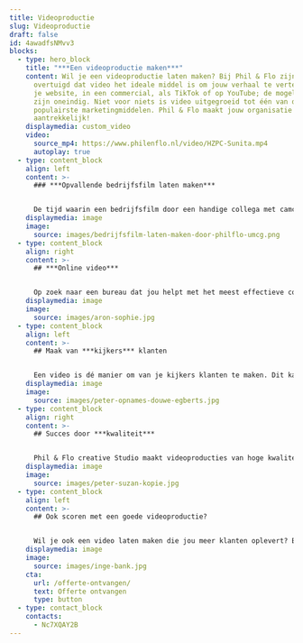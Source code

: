```yaml
---
title: Videoproductie
slug: Videoproductie
draft: false
id: 4awadfsNMvv3
blocks:
  - type: hero_block
    title: "***Een videoproductie maken***"
    content: Wil je een videoproductie laten maken? Bij Phil & Flo zijn we ervan
      overtuigd dat video het ideale middel is om jouw verhaal te vertellen. Op
      je website, in een commercial, als TikTok of op YouTube; de mogelijkheden
      zijn oneindig. Niet voor niets is video uitgegroeid tot één van de
      populairste marketingmiddelen. Phil & Flo maakt jouw organisatie visueel
      aantrekkelijk!
    displaymedia: custom_video
    video:
      source_mp4: https://www.philenflo.nl/video/HZPC-Sunita.mp4
      autoplay: true
  - type: content_block
    align: left
    content: >-
      ### ***Opvallende bedrijfsfilm laten maken***


      De tijd waarin een bedrijfsfilm door een handige collega met camcorder werd gemaakt, ligt ver achter ons. Phil & Flo kan voor jouw bedrijf een vakkundig gefilmde en gemonteerde videoproductie maken. Door een combinatie van de juiste beelden, woorden en geluid zetten we de juiste toon en brengen we jouw unieke boodschap helder over. In een bedrijfsfilm van Phil & Flo schijnt door hoe trots je bent op je bedrijf en wat je opdrachtgevers kunt bieden. Een goede bedrijfsfilm maakt het verschil tussen opvallen en genegeerd worden.
    displaymedia: image
    image:
      source: images/bedrijfsfilm-laten-maken-door-philflo-umcg.png
  - type: content_block
    align: right
    content: >-
      ## ***Online video***


      Op zoek naar een bureau dat jou helpt met het meest effectieve communicatiemiddel, de online video? Phil & Flo doet het! We ontwikkelen, produceren en plaatsen je videoproductie van begin tot eind. Welke boodschap wil je overbrengen en naar welke doelgroep? Belangrijke vragen waar je snel een antwoord op wilt hebben. Wij helpen je hierbij, maar ondersteunt je ook bij iedere vervolgstap. Samen bedenken we een concept en maken we een video die niet alleen goed en interessant is, maar ook conversieverhogend werkt.
    displaymedia: image
    image:
      source: images/aron-sophie.jpg
  - type: content_block
    align: left
    content: >-
      ## Maak van ***kijkers*** klanten


      Een video is dé manier om van je kijkers klanten te maken. Dit kan met bijvoorbeeld een [commercial](https://www.philenflo.nl/commercial-laten-maken/), maar wat dacht je van een [animatiefilm](https://www.philenflo.nl/animatiefilm-laten-maken/) of [bedrijfsfilm](https://www.philenflo.nl/bedrijfsfilm-laten-maken/)? Jouw video is makkelijk te delen en vergroot op die manier je online vindbaarheid. Dat betekent dus: meer naamsbekendheid, meer bezoekers en niet geheel onbelangrijk: meer klanten!
    displaymedia: image
    image:
      source: images/peter-opnames-douwe-egberts.jpg
  - type: content_block
    align: right
    content: >-
      ## Succes door ***kwaliteit***


      Phil & Flo creative Studio maakt videoproducties van hoge kwaliteit. We werken met professionals die zich elke dag inzetten om een prachtige videoproductie voor jouw organisatie te maken. We werken snel, doordacht en efficiënt. Zodoende krijg je de hoogst mogelijke kwaliteit in kort tijdsbestek. Onze films zijn hoogwaardig qua kwaliteit maar ook qua inhoud. We weten aan de hand van uitgebreide data wanneer mensen een film bekijken of uitkijken. Deze info verwerken we in elke film die we produceren. Daarnaast is ons team gewoon leuk om mee samen te werken.
    displaymedia: image
    image:
      source: images/peter-suzan-kopie.jpg
  - type: content_block
    align: left
    content: >-
      ## Ook scoren met een goede videoproductie?


      Wil je ook een video laten maken die jou meer klanten oplevert? Bel ons op 085-2738331 dan bespreken we de mogelijkheden!
    displaymedia: image
    image:
      source: images/inge-bank.jpg
    cta:
      url: /offerte-ontvangen/
      text: Offerte ontvangen
      type: button
  - type: contact_block
    contacts:
      - Nc7XQAY2B
---
```

